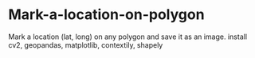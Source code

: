 # Mark-a-location-on-polygon
Mark a location (lat, long) on any polygon and save it as an image.
install cv2, geopandas, matplotlib, contextily, shapely
